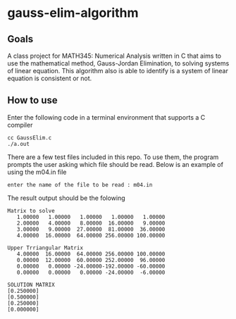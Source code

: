 # gauss-elim-algorithm

## Goals
A class project for MATH345: Numerical Analysis written in C that aims to use the mathematical method, Gauss-Jordan Elimination, to solving systems of linear equation. This algorithm also is able to identify is a system of linear equation is consistent or not.

## How to use
Enter the following code in a terminal environment that supports a C compiler

```
cc GaussElim.c
./a.out
```

There are a few test files included in this repo. To use them, the program prompts the user asking which file should be read. Below is an example of using the m04.in file

```
enter the name of the file to be read : m04.in
```

The result output should be the folowing
```
Matrix to solve
   1.00000   1.00000   1.00000   1.00000   1.00000
   2.00000   4.00000   8.00000  16.00000   9.00000
   3.00000   9.00000  27.00000  81.00000  36.00000
   4.00000  16.00000  64.00000 256.00000 100.00000

Upper Trriangular Matrix 
   4.00000  16.00000  64.00000 256.00000 100.00000
   0.00000  12.00000  60.00000 252.00000  96.00000
   0.00000   0.00000 -24.00000-192.00000 -60.00000
   0.00000   0.00000   0.00000 -24.00000  -6.00000

SOLUTION MATRIX
[0.250000]
[0.500000]
[0.250000]
[0.000000]
```
